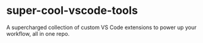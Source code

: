 # super-cool-vscode-tools
A supercharged collection of custom VS Code extensions to power up your workflow, all in one repo.
